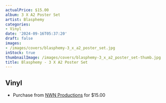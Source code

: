 ```yaml
---
actualPrice: $15.00
album: 3 X A2 Poster Set
artist: Blasphemy
categories:
- Vinyl
date: '2024-09-16T05:37:20'
draft: false
images:
- /images/covers/blasphemy-3_x_a2_poster_set.jpg
inStock: true
thumbnailImage: /images/covers/blasphemy-3_x_a2_poster_set-thumb.jpg
title: Blasphemy - 3 X A2 Poster Set
---
```


## Vinyl
* Purchase from [NWN Productions](http://shop.nwnprod.com/index.php?route=product/product&path=75&product_id=55873&sort=pd.name&order=ASC) for $15.00
